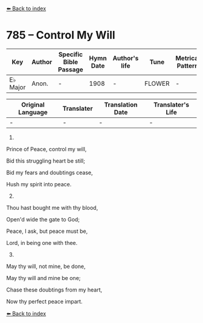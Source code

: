 [⬅️ Back to index](../README.md)

# 785 – Control My Will

Key | Author   | Specific Bible Passage     |Hymn Date |Author's life |Tune |Metrical Pattern   |Composer/Source
-- | --------- | ---------------------------|----------|--------------|-----|-------------------|-------------  
E♭ Major |Anon. |- |1908 |- |FLOWER |- |J. H. Fillmore

Original Language | Translater | Translation Date   | Translater's Life  
----------------- | --------- | --------------------|-------------     
\- |- |- |-




1.

Prince of Peace, control my will,

Bid this struggling heart be still;

Bid my fears and doubtings cease,

Hush my spirit into peace.



2.

Thou hast bought me with thy blood,

Open'd wide the gate to God;

Peace, I ask, but peace must be,

Lord, in being one with thee.



3.

May thy will, not mine, be done,

May thy will and mine be one;

Chase these doubtings from my heart,

Now thy perfect peace impart.



[⬅️ Back to index](../README.md)

